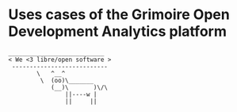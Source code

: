 # Uses cases of the Grimoire Open Development Analytics platform

```
___________________________
< We <3 libre/open software >
 ---------------------------
        \   ^__^
         \  (oo)\_______
            (__)\       )\/\
                ||----w |
                ||     ||

```
